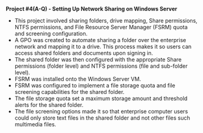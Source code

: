 **Project #4(A-Q) - Setting Up Network Sharing on Windows Server**
- This project involved sharing folders, drive mapping, Share permissions, NTFS permissions, and File Resource Server Manager (FSRM) quota and screening configuration.
- A GPO was created to automate sharing a folder over the enterprise network and mapping it to a drive. This process makes it so users can access shared folders and documents upon signing in.
- The shared folder was then configured with the appropriate Share permissions (folder level) and NTFS permissions (file and sub-folder level). 
- FSRM was installed onto the Windows Server VM. 
- FSRM was configured to implement a file storage quota and file screening capabilities for the shared folder. 
- The file storage quota set a maximum storage amount and threshold alerts for the shared folder.
- The file screening options made it so that enterprise computer users could only store text files in the shared folder and not other files such multimedia files.

